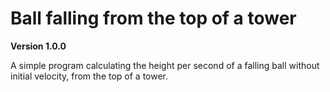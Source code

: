 # Ball falling from the top of a tower

**Version 1.0.0**

A simple program calculating the height per second of a falling ball without initial velocity, from the top of a tower.
